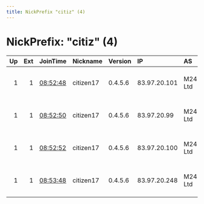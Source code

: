 ```yaml
---
title: NickPrefix "citiz" (4)
---
```


# NickPrefix: "citiz" (4)

|   Up |   Ext | JoinTime                                                                                            | Nickname   | Version   | IP           | AS       | CC   |   ORp |   Dirp | OS    | Contact                       |   eFamMembers |
|-----:|------:|:----------------------------------------------------------------------------------------------------|:-----------|:----------|:-------------|:---------|:-----|------:|-------:|:------|:------------------------------|--------------:|
|    1 |     1 | [08:52:48](https://metrics.torproject.org/rs.html#details/A4A953B60078E6A69BD6F72295EDF7D43DD0CFD9) | citizen17  | 0.4.5.6   | 83.97.20.101 | M247 Ltd | ro   |  9001 |   8080 | Linux | citizen17 at tutamail dot com |             1 |
|    1 |     1 | [08:52:50](https://metrics.torproject.org/rs.html#details/DAE650E9699A4B7A842967BC711D5CBEFE8DA8D6) | citizen17  | 0.4.5.6   | 83.97.20.99  | M247 Ltd | ro   |  9001 |   8080 | Linux | citizen17 at tutamail dot com |             1 |
|    1 |     1 | [08:52:52](https://metrics.torproject.org/rs.html#details/4860408EE17B620C18559D12B2362090184D8800) | citizen17  | 0.4.5.6   | 83.97.20.100 | M247 Ltd | ro   |  9001 |   8080 | Linux | citizen17 at tutamail dot com |             1 |
|    1 |     1 | [08:53:48](https://metrics.torproject.org/rs.html#details/890E786194E2EEA113AA20F17826281677FF91AC) | citizen17  | 0.4.5.6   | 83.97.20.248 | M247 Ltd | ro   |  9001 |   8080 | Linux | citizen17 at tutamail dot com |             1 |
